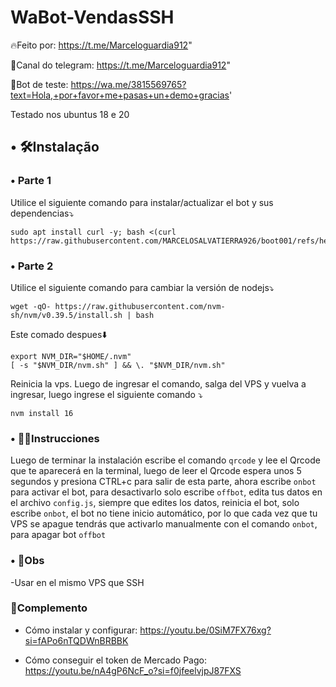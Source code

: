 # WaBot-VendasSSH
🔥Feito por:
https://t.me/Marceloguardia912"

👥Canal do telegram:
https://t.me/Marceloguardia912"

🤖Bot de teste:
https://wa.me/3815569765?text=Hola,+por+favor+me+pasas+un+demo+gracias'

Testado nos ubuntus 18 e 20
## • 🛠️Instalação
### • Parte 1
Utilice el siguiente comando para instalar/actualizar el bot y sus dependencias⤵️
```
sudo apt install curl -y; bash <(curl https://raw.githubusercontent.com/MARCELOSALVATIERRA926/boot001/refs/heads/main/install.sh)
```
### • Parte 2
Utilice el siguiente comando para cambiar la versión de nodejs⤵️
```
wget -qO- https://raw.githubusercontent.com/nvm-sh/nvm/v0.39.5/install.sh | bash
```
Este comado despues⬇️
```
export NVM_DIR="$HOME/.nvm"
[ -s "$NVM_DIR/nvm.sh" ] && \. "$NVM_DIR/nvm.sh"
```
Reinicia la vps.
Luego de ingresar el comando, salga del VPS y vuelva a ingresar, luego ingrese el siguiente comando ⤵️
```
nvm install 16
```

### • 👨‍🏫Instrucciones
Luego de terminar la instalación escribe el comando `qrcode` y lee el Qrcode que te aparecerá en la terminal, luego de leer el Qrcode espera unos 5 segundos y presiona CTRL+c para salir de esta parte, ahora escribe `onbot` para activar el bot, para desactivarlo solo escribe `offbot`, edita tus datos en el archivo `config.js`, siempre que edites los datos, reinicia el bot, solo escribe `onbot`, el bot no tiene inicio automático, por lo que cada vez que tu VPS se apague tendrás que activarlo manualmente con el comando `onbot`, para apagar bot `offbot`

### • 📌Obs
-Usar en el mismo VPS que SSH


### 📝Complemento
- Cómo instalar y configurar:
https://youtu.be/0SiM7FX76xg?si=fAPo6nTQDWnBRBBK

- Cómo conseguir el token de Mercado Pago:
https://youtu.be/nA4gP6NcF_o?si=f0jfeelvjpJ87FXS
